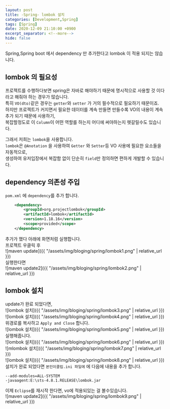 ```yaml
---
layout: post
title: -Spring- lombok 설치
categories: [Development,Spring]
tags: [Spring]
date: 2020-12-09 21:10:00 +0900
excerpt_separator: <!--more-->
hide: false
---
```

Spring,Spring boot 에서 dependency 만 추가한다고 lombok 이 적용 되지는 않습니다.
<!--more-->
## lombok 의 필요성  
프로젝트를 수행하다보면 spring은 자바로 해야하기 때문에 명시적으로 사용할 것 이다 라고 해줘야 하는 경우가 많습니다.  
특히 `VO(dto)`같은 경우는 `getter`와 `setter` 가 거의 필수적으로 필요하기 때문이죠.  
하지만 프로젝트가 커지면서 필요한 데이터를 계속 만들면 만들수록 VO의 내용이 계속 추가 되기 때문에 사용하기,  
복잡할정도로 이 `Column`이 어떤 역할를 하는지 어디에 써야하는지 헷갈릴수도 있습니다.  

그래서 저희는 `lombok`을 사용합니다.  
`lombok`은 `@Anotation` 을 사용하여 `Getter` 와 `Setter`등 VO 사용에 필요한 요소들을 자동적으로,  
생성하여 유저입장에서 복잡함 없이 단순히 `field`만 정의하면 편하게 개발할 수 있습니다.  





## dependency 의존성 주입  

`pom.xml` 에 `dependency`를 추가 합니다.
```xml
	<dependency>
		<groupId>org.projectlombok</groupId>
		<artifactId>lombok</artifactId>
		<version>1.18.16</version>
		<scope>provided</scope>
	</dependency>
```  

추가가 했다 아래에 화면처럼 실행합니다.  
프로젝트 우클릭 후  
![maven update]({{ "/assets/img/bloging/spring/lombok1.png" | relative_url }})  
실행한다면  
![maven update2]({{ "/assets/img/bloging/spring/lombok2.png" | relative_url }})  

## lombok 설치
update가 완료 되었다면,  
![lombok 설치]({{ "/assets/img/bloging/spring/lombok3.png" | relative_url }})  
![lombok 설치]({{ "/assets/img/bloging/spring/lombok4.png" | relative_url }})  
위경로를 복사하고 `Apply and Close` 합니다.  
![lombok 설치]({{ "/assets/img/bloging/spring/lombok5.png" | relative_url }})  
실행해줍니다.  
![lombok 설치]({{ "/assets/img/bloging/spring/lombok6.png" | relative_url }})  
![mlombok 설치]({{ "/assets/img/bloging/spring/lombok7.png" | relative_url }})  
![lombok 설치]({{ "/assets/img/bloging/spring/lombok8.png" | relative_url }})  
설치가 완료 되었다면 `본인이클립.ini 파일에` 에 다음에 내용을 추가 합니다.  
```terminal
--add-modules=ALL-SYSTEM
-javaagent:E:\sts-4.8.1.RELEASE\lombok.jar

```  

이제 `Eclipse`를 재시작 한다면, vo에 적용되있는 걸 볼수있습니다.  
![maven update2]({{ "/assets/img/bloging/spring/lombok9.png" | relative_url }})  
